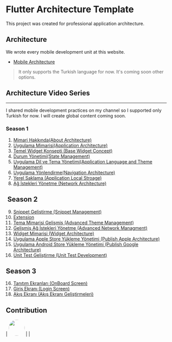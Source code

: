 # Flutter Architecture Template

This project was created for professional application architecture.

## Architecture

We wrote every mobile development unit at this website.

- [Mobile Architecture](https://vb10.dev/#/)

> It only supports the Turkish language for now. It's coming soon other options.

## Architecture Video Series

---
I shared mobile development practices on my channel so I supported only Turkish for now. I will create global content coming soon.

### **Season 1**

1. [Mimari Hakkında(About Architecture)](https://www.youtube.com/watch?v=fGNXqZd-Als&list=PL1k5oWAuBhgV_XnhMSyu2YLZMZNGuD0Cv)
2. [Uygulama Mimarisi(Application Architecture)](https://www.youtube.com/watch?v=Xn8q9ywXKDc&list=PL1k5oWAuBhgV_XnhMSyu2YLZMZNGuD0Cv&index=2)
3. [Temel Widget Konsepti (Base Widget Concept)](https://www.youtube.com/watch?v=crKJEBxyxS8&list=PL1k5oWAuBhgV_XnhMSyu2YLZMZNGuD0Cv&index=3)
4. [Durum Yönetimi(State Management)](https://www.youtube.com/watch?v=LSiHLLMBkjQ&list=PL1k5oWAuBhgV_XnhMSyu2YLZMZNGuD0Cv&index=4)
5. [Uygulama Dil ve Tema Yönetimi(Application Language and Theme Management)](https://www.youtube.com/watch?v=LSiHLLMBkjQ&list=PL1k5oWAuBhgV_XnhMSyu2YLZMZNGuD0Cv&index=5)
6. [Uygulama Yönlendirme(Navigation Architecture)](https://www.youtube.com/watch?v=LSiHLLMBkjQ&list=PL1k5oWAuBhgV_XnhMSyu2YLZMZNGuD0Cv&index=6)
7. [Yerel Saklama (Application Local Stroage)](https://www.youtube.com/watch?v=LSiHLLMBkjQ&list=PL1k5oWAuBhgV_XnhMSyu2YLZMZNGuD0Cv&index=7)
8. [Ağ İstekleri Yönetme (Network Architecture)](https://www.youtube.com/watch?v=LSiHLLMBkjQ&list=PL1k5oWAuBhgV_XnhMSyu2YLZMZNGuD0Cv&index=8)

##  **Season 2**

9.  [Snippet Geliştirme (Snippet Management)](https://www.youtube.com/watch?v=LSiHLLMBkjQ&list=PL1k5oWAuBhgV_XnhMSyu2YLZMZNGuD0Cv&index=9)
10. [Extension](https://www.youtube.com/watch?v=LSiHLLMBkjQ&list=PL1k5oWAuBhgV_XnhMSyu2YLZMZNGuD0Cv&index=10)
11. [Tema Mimarisi Gelişmiş (Advanced Theme Management)](https://www.youtube.com/watch?v=LSiHLLMBkjQ&list=PL1k5oWAuBhgV_XnhMSyu2YLZMZNGuD0Cv&index=11)
12. [Gelişmiş Ağ İstekleri Yönetme (Advanced Network Managment)](https://www.youtube.com/watch?v=LSiHLLMBkjQ&list=PL1k5oWAuBhgV_XnhMSyu2YLZMZNGuD0Cv&index=12)
13. [Widget Mimarisi (Widget Architecture)](https://www.youtube.com/watch?v=LSiHLLMBkjQ&list=PL1k5oWAuBhgV_XnhMSyu2YLZMZNGuD0Cv&index=13)
14. [Uygulama Apple Store Yükleme Yönetimi (Publish Apple Architecture)](https://www.youtube.com/watch?v=LSiHLLMBkjQ&list=PL1k5oWAuBhgV_XnhMSyu2YLZMZNGuD0Cv&index=15)
15. [Uygulama Android Store Yükleme Yönetimi (Publish Google Architecture)](https://www.youtube.com/watch?v=LSiHLLMBkjQ&list=PL1k5oWAuBhgV_XnhMSyu2YLZMZNGuD0Cv&index=14)
16. [Unit Test Geliştirme (Unit Test Development)](https://www.youtube.com/watch?v=1a5VeHQlo0Q&list=PL1k5oWAuBhgV_XnhMSyu2YLZMZNGuD0Cv&index=16)

## **Season 3**

16. [Tanıtım Ekranları  (OnBoard Screen)](https://www.youtube.com/watch?v=7ifniDxWNgQ&list=PL1k5oWAuBhgV_XnhMSyu2YLZMZNGuD0Cv&index=17)
17. [Giriş Ekranı (Login Screen)](https://www.youtube.com/watch?v=7ifniDxWNgQ&list=PL1k5oWAuBhgV_XnhMSyu2YLZMZNGuD0Cv&index=18)
18. [Akış Ekranı (Akış Ekranı Geliştirmeleri)](https://www.youtube.com/watch?v=I2Eg-mC1eOA&list=PL1k5oWAuBhgV_XnhMSyu2YLZMZNGuD0Cv&index=19)


## Contribution


|  <a href="https://www.linkedin.com/in/krdnzbeyza1999/"><img src="https://avatars3.githubusercontent.com/u/57248151?s=460&u=bca4a4cfa8303a44875df0e6c69afe76428c0139&v=4" height="50" width="50" style="border-radius:50%;"></a>   |  |
